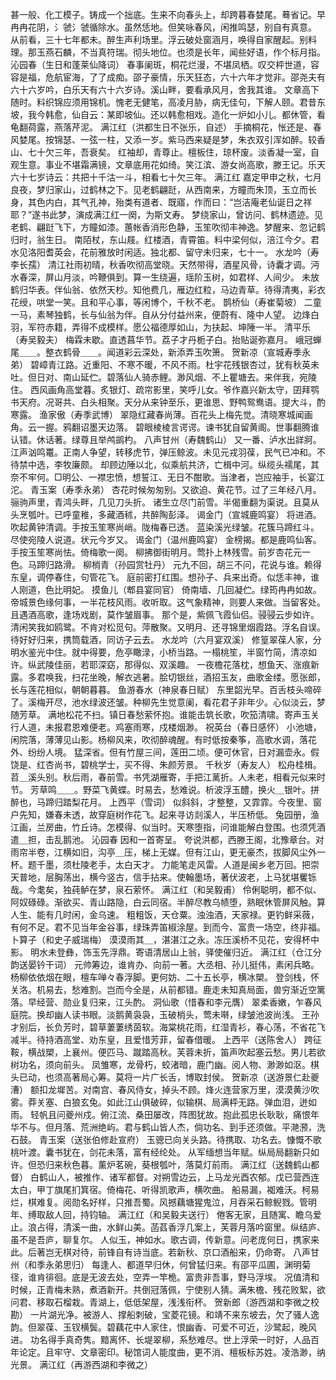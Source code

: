 <!-- { "loadSidebar": true } -->
甚一般、化工模子。铸成一个拙底。生来不向春头上，却跨暮春婪尾。蓦省记。早冉冉花阴，氵虢氵虢循除水。虽然恁地。但笑咏春风，闲推鸣瑟，别自有真意。 
从前看，三十七年都未。醉生声利场里。浮云破处窗涵月，唤得自家醒起。别料理。那玉燕石麟，不当真符瑞。彻头地位。也须是长年，闻些好语，作个标月指。 
沁园春（生日和蓬莱仙降词）
春事阑斑，桐花烂漫，不堪凤栖。叹交枰世道，容容是福，危航宦海，了了成痴。邵子豪情，乐天狂态，六十六年才觉非。邵尧夫有六十六岁吟，白乐天有六十六岁诗。溪山畔，要看承风月，舍我其谁。 
文章高下随时。料织锦应须用锦机。愧老无健笔，高凌月胁，病无佳句，下解人颐。君昔东坡，我今韩愈，仙自云：某即坡仙。还以韩愈相戏。造化一炉如小儿。都休管，看龟翻荷露，燕落芹泥。 
满江红（洪都生日不张乐，自述）
手摘桐花，怅还是、春风婪尾。按锦瑟、一弦一柱，又添一岁。紫马西来疑是梦，朱衣双引浑如醉。较香山、七十欠三年，吾衰矣。 
红袖却，青尊止。檀板住，琼杯废。淡香凝一室，自观生意。事业不堪霜满镜，文章底用花如绮。笑江滨、游女尚高歌，滕王记。乐天六十七岁诗云：共把十千沽一斗，相看七十欠三年。 
满江红
嘉定甲申之秋，七月良夜，梦归家山，过鹤林之下。见老鹤翩跹，从西南来，方瞳而朱顶，玉立而长身，其色内白，其气孔神，殆类有道者、既寤，作而曰：“岂洁庵老仙诞日之祥耶？”遂书此梦，演成满江红一阕，为斯文寿。 
梦绕家山，曾访问、鹤林遗迹。见老鹤、翩跹飞下，方瞳如漆。蕙帐香消形色静，玉笙吹彻丰神逸。梦醒来、忽记鹤归时，翁生日。 
南陌杖，东山屐。红楼酒，青霄笛。料中梁何似，涪江今夕。君水见洛阳耆英会，花前雅放时闲适。独北都、留守未归来，七十一。 
水龙吟（寿李长孺）
清江社雨初晴，秋香吹彻高堂晓。天然带得，酒星风骨，诗囊才调。沔水春深，屏山月淡，吟鞭俱到。算一生绕遍，瑶阶玉树，如君样、人间少。 
未放鹤归华表。伴仙翁、依然天杪。知他费几，雁边红粒，马边青草。待得清夷，彩衣花绶，哄堂一笑。且和平心事，等闲博个，千秋不老。 
鹊桥仙（寿崔菊坡）
二童一马，素琴独鹤，长与仙翁为伴。自从分付益州来，便蔚有、隆中人望。 
边烽白羽，军符赤籍，弄得不成模样。愿公福德厚如山，为扶起、坤陲一半。 
清平乐（寿吴毅夫）
梅霖未歇。直透菖华节。荔子才丹栀子白。抬贴诞弥嘉月。 
峨冠蝉尾＿＿。整衣鹤骨＿＿。闻道彩云深处，新添弄玉吹箫。 
贺新凉（宣城寿季永弟）
碧嶂青江路。近重阳、不寒不暖，不风不雨。杜宇花残银杏过，犹有秋英未吐。但日对、南山延伫。碧落仙人骑赤鲤。渺风烟、不上瞿塘去。来伴我，宛陵住。 
西风画角高堂暮。炙银灯、疏帘影里，笑呼儿女。爷作嘉兴新太守，囝拜鹗书天府。况哥共、白头相聚。天分从来钟至乐，更谁思、野鸭鸳鸯语。提大斗，酌寒露。 
渔家傲（寿季武博）
翠隐红藏春尚薄。百花头上梅先觉。清晓寒城闻画角。云一握。鸦翻诏墨天边落。 
碧眼棱棱言谔谔。谏书犹自留黄阁。世事翻腾谁认错。休话著。绿尊且举鸬鹚杓。 
八声甘州（寿魏鹤山）
又一番、泸水出牂牁。江声汹鸣鼍。正南人争望，转移虎节，弹压鲸波。未见元戎羽葆，民气已冲和。不待禁中选，李牧廉颇。 
却顾边陲以北，似乘航共济，亡楫中河。纵缆头襦尾，其奈不牢何。□明公、一襟忠愤，想誓江、无日不酣歌。当津者，岂应袖手，长宴江沱。 
青玉案（寿季永弟）
杏花时候匆匆别。又欲迫、黄花节。过了三年经八月。骊驹声里，青鸿头畔，几见刀头折。 
诸生立尽门前雪。半偈重翻为渠说。且莫从头烹瓠叶。已呼童稚，多藏酒秫，共醉陶彭泽。 
谒金门（宣城鹿鸣宴）
将进酒。吹起黄钟清调。手按玉笙寒尚峭。陇梅春已透。 
蓝染溪光绿皱。花簇马蹄红斗。尽使宛陵人说道。状元今岁又。 
谒金门（温州鹿鸣宴）
金榜揭。都是鹿鸣仙客。手按玉笙寒尚怯。倚梅歌一阕。 
柳拂御街明月。莺扑上林残雪。前岁杏花元一色。马蹄归路滑。 
柳梢青（孙园赏牡丹）
元九不回，胡三不问，花说与谁。赖得东皇，调停春住，句管花飞。 
庭前密打红围。想孙子、兵来出奇。似恁丰神，谁人刚道，色比明妃。 
摸鱼儿（郫县宴同官）
倚南墙、几回凝伫。绿筠冉冉如故。帝城景色缘何事，一半花枝风雨。收听取。这气象精神，则要人来做。当留客处。且遇酒高歌，逢场戏剧，莫作皱眉事。 
那个是，紫佩飞霞仙侣。骎骎云步如许。清闲笑我如鸥鹭。不肯对松觅句。萍散聚。又明月、还寻锦里烟霞路。浮名自误。待好好归来，携筒载酒，同访子云去。 
水龙吟（六月宴双溪）
修篁翠葆人家，分明水鉴光中住。就中得要，危亭瞰渌，小桥当路。一榻桃笙，半窗竹简，清凉如许。纵武陵佳丽，若耶深窈，那得似、双溪趣。 
一夜檐花落枕，想鱼天、涨痕新露。多君唤我，扫花坐晚，解衣逃暑。脍切银丝，酒招玉友，曲歌金缕。愿张郎，长与莲花相似，朝朝暮暮。 
鱼游春水（神泉春日赋）
东里韶光早。百舌枝头啼碎了。溪梅开尽，池水绿波还皱。种柳先生觉意阑，看花君子非年少。心似淡云，梦随芳草。 
满地松花不扫。镇日春愁萦怀抱。谁能击筑长歌，吹笳清啸。寄声玉关行人道，未报君恩难便老。鸡塞雨寒，戍楼烟渺。 
祝英台（春日感怀）
小池塘，闲院落，薄薄见山影。杨柳风来，吹彻醉魂醒。有时低按秦筝，高歌水调，落花外、纷纷人境。 
猛深省。但有竹屋三间，莲田二顷。便可休官，日对漏壶永。假饶是、红杏尚书，碧桃学士，买不得、朱颜芳景。 
千秋岁（寿友人）
松舟桂楫。苕＿溪头别。秋后雨，春前雪。书凭湖雁寄，手把江蓠折。人未老，相看元似来时节。 
芳草鸣＿＿。野菜飞黄蝶。时易去，愁难说。析波浮玉醴，换火＿银叶。拼醉也，马蹄归踏梨花月。 
上西平（雪词）
似斜斜，才整整，又霏霏。今夜里、窗户先知，嫌春未透，故穿庭树作花飞。起来寻访剡溪人，半压桥低。 
兔园册，渔江画，兰房曲，竹丘诗。怎模得、似当时。天寒堕指，问谁能解白登围。也须凭酒遣＿担，击乱鹅池。 
沁园春
因和一首寄呈。 
夸说洪都，西滕王阁，北豫章台。对雨帘半卷，江横如旧，沟亭＿压，梯上无媒。但有江山，更无豪杰，拔脚风尘外一杯。题千墨，须杜陵老手，太白天才。 
力能笔走风雷。人道是闽乡老万回。把崇天普地，层胸荡出，横今竖古，信手拈来。使翰墨场，著伏波老，上马犹堪矍铄哉。今耄矣，独莼鲈在梦，泉石萦怀。 
满江红（和吴毅甫）
伶俐聪明，都不似、阿奴碌碌。渐欲买、青山路隐，白云同宿。半醉尽教乌帻堕，熟眠休管屏风触。算人生、能有几时闲，金乌速。 
粗粗饭，天仓粟。浊浊酒，天家禄。更钓鲜采薇，有何不足。君不见当年金谷事，绿珠弄笛椒涂屋。到而今、富贵一场空，终非福。 
卜算子（和史子威瑞梅）
漠漠雨其＿，湛湛江之永。冻压溪桥不见花，安得杯中影。 
明水未登彝，饰玉先浮鼎。寄语清居山上翁，驿使催归近。 
满江红（仓江分韵送晏钤干词）
元帅筹边，谁肯办、向前一著。大丞相、孙儿挺伟，素闲兵略。杨柳依依烟在眼，檀车啴々春浮脚。更何妨、二十五长亭，横冰槊。 
登剑栈，怀关洛。机易去，愁难割。岂而今全是，从前都错。鹿走未知真局面，兽穷渐近空篱落。早经营、勋业复归来，江头酌。 
洞仙歌（惜春和李元膺）
翠柔香嫩，乍春风庭院。换却幽人读书眼。淡鹅黄袅袅，玉破梢头，莺未啭，绿皱池波尚浅。 
王孙才别后，长负芳时，碧草萋萋绣茵软。海棠桃花雨，红湿青衫，春心荡，不省花飞减半。待持酒高堂、劝东皇，且爱惜芳菲，留春借暖。 
上西平（送陈舍人）
跨征鞍，横战槊，上襄州。便匹马、蹴踏高秋。芙蓉未折，笛声吹起塞云愁。男儿若欲树功名，须向前头。 
凤雏寒，龙骨朽，蛟渚暗，鹿门幽。阅人物、渺渺如沤。棋头已动，也须高著局心筹。莫将一片广长舌，博取封侯。 
贺新凉（送游景仁赴夔漕）
额扣龙墀苦。对南宫、春风侍女，掉头不顾。烽火连营家万里，漠漠黄沙吹雾。莽关塞、白狼玄兔。如此江山俱破碎，似输棋、局满枰无路。弹血泪，迸如雨。 
轻帆且问夔州戍。俯江流、桑田屡改，阵图犹故。抱此孤忠长耿耿，痛恨年华不与。但月落、荒洲绝屿。君与鹤山皆人杰，倘功名、到手还须做。平滟滪，洗石鼓。 
青玉案（送张伯修赴宣府）
玉骢已向关头路。待携取、功名去。慷慨不歌桃叶渡。囊书犹在，剑花未落，富有经纶处。 
从军缅想当年赋。纵局局翻新只如许。但恐归来秋色暮。薰炉茗碗，葵根瓠叶，落莫灯前雨。 
满江红（送魏鹤山都督）
白鹤山人，被推作、诸军都督。对朔雪边云，上马龙光酉农郁。戊已营西连太白，甲丁旗尾扪箕宿。倚梅花、听得凯歌声，横吹曲。 
船易漏，袽难沃。柯易烂，棋难复。阅勋名好样，只推吾蜀。风撼藕塘猩鬼泣，月吞采石鲸鲵戮。管明年、缚取敌人回，持钧轴。 
满江红（和吴毅夫送行）
倦客无家，且随寓、瞻乌爱止。浪占得，清溪一曲，水鲜山美。菡萏香浮几案上，芙蓉月落吟窗里。纵结庐、虽不是吾庐，聊复尔。 
人似玉，神如水。歌古调，传新意。问老庞何日，携家来此。后著岂无棋对待，前锋自有诗当底。若新秋、京口酒船来，仍命寄。 
八声甘州（和季永弟思归）
每逢人、都道早归休，何曾猛归来。有邵平瓜圃，渊明菊径，谁肯徘徊。底是无波去处，空弄一竿桅。富贵非吾事，野马浮埃。 
况值清和时候，正青梅未熟，煮酒新开。共倒冠落佩，宁使别人猜。满朱檐、残花败絮，欲问君、移取石榴栽。青湖上，低低架屋，浅浅衔杯。 
贺新郎（游西湖和李微之校勘）
一片湖光净。被游人、撑船刺破，宝菱花镜。和靖不来东坡去，欠了骚人逸韵。但翠葆、玉钗横鬓。碧藕花中人家住，恨幽香、可爱不可近，沙鹭起，晚风进。 
功名得手真奇隽。黯离怀、长堤翠柳，系愁难尽。世上浮荣一时好，人品百年论定。且牢守、文章密印。秘馆词人能度曲，更不消、檀板标苏姓。凌浩渺，纳光景。 
满江红（再游西湖和李微之）
